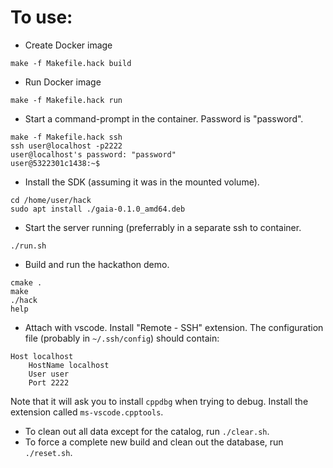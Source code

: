 # To use:
 - Create Docker image
```
make -f Makefile.hack build
```
 - Run Docker image
```
make -f Makefile.hack run
```
 - Start a command-prompt in the container. Password is "password".
```
make -f Makefile.hack ssh
ssh user@localhost -p2222
user@localhost's password: "password"
user@5322301c1438:~$ 

```
 - Install the SDK (assuming it was in the mounted volume).
```
cd /home/user/hack
sudo apt install ./gaia-0.1.0_amd64.deb
```
 - Start the server running (preferrably in a separate ssh to container.
```
./run.sh
```
 - Build and run the hackathon demo.
```
cmake .
make
./hack
help
```
 - Attach with vscode. Install "Remote - SSH" extension. The configuration file (probably in `~/.ssh/config`) should contain:
```
Host localhost
    HostName localhost
    User user
    Port 2222
```

   Note that it will ask you to install `cppdbg` when trying to debug. Install the extension called
   `ms-vscode.cpptools`.
 - To clean out all data except for the catalog, run `./clear.sh`.
 - To force a complete new build and clean out the database, run `./reset.sh`.
